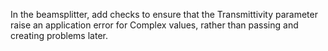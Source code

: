 In the beamsplitter, add checks to ensure that the Transmittivity parameter raise an application error for  Complex values, rather than passing and creating problems later.